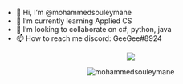 - 👋 Hi, I’m @mohammedsouleymane
- 🌱 I’m currently learning Applied CS
- 💞️ I’m looking to collaborate on c#, python, java
- 📫 How to reach me discord: GeeGee#8924

<!---
mohammedsouleymane/mohammedsouleymane is a ✨ special ✨ repository because its `README.md` (this file) appears on your GitHub profile.
You can click the Preview link to take a look at your changes.
--->
<p align="center">
    <p align="center"> <td align="center" style="padding=0;width=50%;">
    <img src="https://github-readme-stats.vercel.app/api?username=mohammedsouleymane&theme=dark&show_icons=true" /> </p>
    <p align="center"> <img src="https://komarev.com/ghpvc/?username=mohammedsouleymane&style=flat-square&color=grey" alt="mohammedsouleymane" /> </p>
</p>
